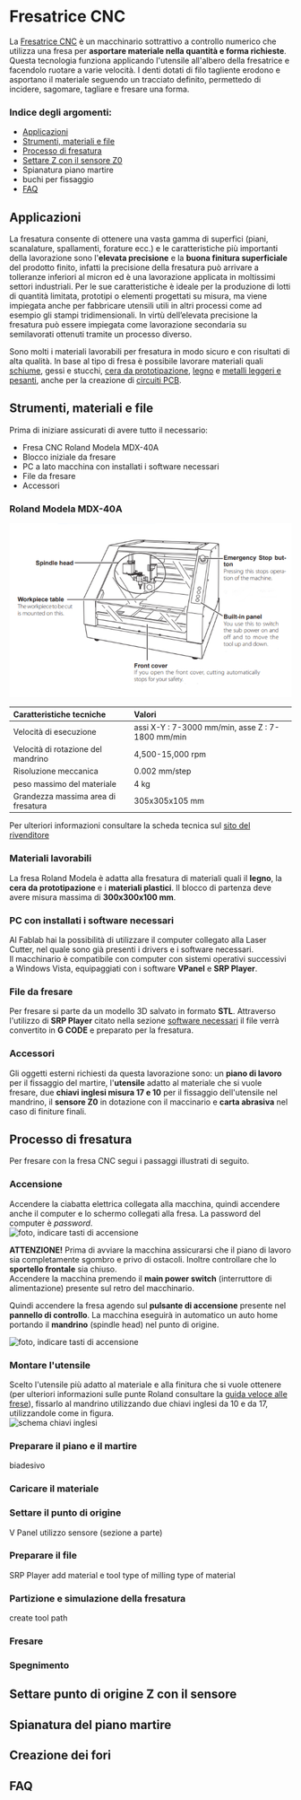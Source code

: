 # Fresatrice CNC

La [Fresatrice CNC](https://it.wikipedia.org/wiki/Fresatrice) è un macchinario sottrattivo a controllo numerico che utilizza una fresa per __asportare materiale nella quantità e forma richieste__. Questa tecnologia funziona applicando l'utensile all'albero della fresatrice e facendolo ruotare a varie velocità. I denti dotati di filo tagliente erodono e asportano il materiale seguendo un tracciato definito, permettedo di incidere, sagomare, tagliare e fresare una forma.


### Indice degli argomenti:
- [Applicazioni](#applicazioni)
- [Strumenti, materiali e file](#strumenti-materiali-e-file)
- [Processo di fresatura](#processo-di-fresatura)
- [Settare Z con il sensore Z0](#settare-punto-di-origine-z-con-il-sensore)
- Spianatura piano martire
- buchi per fissaggio
- [FAQ](#faq)

## Applicazioni
La fresatura consente di ottenere una vasta gamma di superfici (piani, scanalature, spallamenti, forature ecc.) e le caratteristiche più importanti della lavorazione sono l'__elevata precisione__ e la __buona finitura superficiale__ del prodotto finito, infatti la precisione della fresatura può arrivare a tolleranze inferiori al micron ed è una lavorazione applicata in moltissimi settori industriali. Per le sue caratteristiche è ideale per la produzione di lotti di quantità limitata, prototipi o elementi progettati su misura, ma viene impiegata anche per fabbricare utensili utili in altri processi come ad esempio gli stampi tridimensionali. In virtù dell’elevata precisione la fresatura può essere impiegata come lavorazione secondaria su semilavorati ottenuti tramite un processo diverso.

Sono molti i materiali lavorabili per fresatura in modo sicuro e con risultati di alta qualità. In base al tipo di fresa è possibile lavorare materiali quali [schiume](http://www.chemix.it/it/poliuretaniche), gessi e stucchi, [cera da prototipazione](https://machinablewax.com/), [legno](https://www.leroymerlin.it/v3/search/search.do?keyword=legno) e [metalli leggeri e pesanti](https://it.misumi-ec.com/vona2/mech_material/M1401000000/M1401020000/#), anche per la creazione di [circuiti PCB](https://it.wikipedia.org/wiki/Circuito_stampato).

## Strumenti, materiali e file
Prima di iniziare assicurati di avere tutto il necessario:  
- Fresa CNC Roland Modela MDX-40A 
- Blocco iniziale da fresare  
- PC a lato macchina con installati i software necessari  
- File da fresare  
- Accessori   

### Roland Modela MDX-40A 
![tecnico fresa](img/schema-roland-modela.PNG)

| Caratteristiche tecniche           | Valori                                   |   
|:-----------------------------------|:-----------------------------------------|     
| Velocità di esecuzione         | assi X-Y : 7-3000 mm/min, asse Z : 7-1800 mm/min                               |   
| Velocità di rotazione del mandrino       | 4,500-15,000 rpm                                   |   
| Risoluzione meccanica                | 0.002 mm/step                                |   
| peso massimo del materiale     | 4 kg                                    |      
| Grandezza massima area di fresatura   | 305x305x105 mm                              |         

Per ulteriori informazioni consultare la scheda tecnica sul [sito del rivenditore](https://www.rolanddga.com/support/products/milling/modela-mdx-40a-3d-milling-machine)

### Materiali lavorabili
La fresa Roland Modela è adatta alla fresatura di materiali quali il __legno__, la __cera da prototipazione__ e i __materiali plastici__. Il blocco di partenza deve avere misura massima di __300x300x100 mm__.   

### PC con installati i software necessari
Al Fablab hai la possibilità di utilizzare il computer collegato alla Laser Cutter, nel quale sono già presenti i drivers e i software necessari.   
Il macchinario è compatibile con computer con sistemi operativi successivi a Windows Vista, equipaggiati con i software __VPanel__ e __SRP Player__.   

### File da fresare
Per fresare si parte da un modello 3D salvato in formato __STL__. Attraverso l'utilizzo di __SRP Player__ citato nella sezione [software necessari](#pc-con-installati-i-software-necessari) il file verrà convertito in __G CODE__ e preparato per la fresatura.

### Accessori
Gli oggetti esterni richiesti da questa lavorazione sono: un __piano di lavoro__ per il fissaggio del martire, l'__utensile__ adatto al materiale che si vuole fresare, due __chiavi inglesi misura 17 e 10__ per il fissaggio dell'utensile nel mandrino, il __sensore Z0__ in dotazione con il maccinario e __carta abrasiva__ nel caso di finiture finali.

## Processo di fresatura
Per fresare con la fresa CNC segui i passaggi illustrati di seguito.

### Accensione   
Accendere la ciabatta elettrica collegata alla macchina, quindi accendere anche il computer e lo schermo collegati alla fresa. 
La password del computer è _password_.     
![foto, indicare tasti di accensione](x)

__ATTENZIONE!__ Prima di avviare la macchina assicurarsi che il piano di lavoro sia completamente sgombro e privo di ostacoli. Inoltre controllare che lo __sportello frontale__ sia chiuso.   
Accendere la macchina premendo il __main power switch__ (interruttore di alimentazione) presente sul retro del macchinario.

Quindi accendere la fresa agendo sul  __pulsante di accensione__ presente nel __pannello di controllo__. La macchina eseguirà in automatico un auto home portando il __mandrino__ (spindle head) nel punto di origine. <!--in che punto di origine? quello assoluto o l'ultimo settato?-->
<!--accendere fresa fronte - homing-->
![foto, indicare tasti di accensione](x)

### Montare l'utensile
Scelto l'utensile più adatto al materiale e alla finitura che si vuole ottenere (per ulteriori informazioni sulle punte Roland consultare la [guida veloce alle frese](src/end_mill_guide.pdf)), fissarlo al mandrino utilizzando due chiavi inglesi da 10 e da 17, utilizzandole come in figura.   
![schema chiavi inglesi](x)

### Preparare il piano e il martire
biadesivo

### Caricare il materiale

### Settare il punto di origine
 V Panel
 utilizzo sensore (sezione a parte) 

### Preparare il file   
SRP Player
add material e tool
type of milling
type of material

### Partizione e simulazione della fresatura
create tool path

### Fresare


### Spegnimento 


## Settare punto di origine Z con il sensore


## Spianatura del piano martire

## Creazione dei fori


## FAQ

